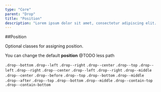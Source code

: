 ```yaml
---
type: "Core"
parent: "Drop"
title: "Position"
description: "Lorem ipsum dolor sit amet, consectetur adipiscing elit. Nunc tempus laoreet leo sit amet iaculis."
---
```


##Position

Optional classes for assigning position.

You can change the default **position** @TODO less path

`.drop--bottom` `.drop--left` `.drop--right` `.drop--center` `.drop--top` `.drop--left` `.drop--right` `.drop--center` `.drop--left` `.drop--right` `.drop--middle` `.drop--center` `.drop--before` `.drop--top` `.drop--bottom` `.drop--middle` `.drop--after` `.drop--top` `.drop--bottom` `.drop--middle` `.drop--contain-top` `.drop--contain-bottom`
        
<demo>
  <demovanilla src="inline/core/drop/position">
  </demovanilla>
</demo>
